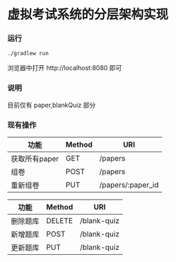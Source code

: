 # 虚拟考试系统的分层架构实现

### 运行

```bash
./gradlew run
```

浏览器中打开 http://localhost:8080 即可



### 说明

目前仅有 paper,blankQuiz 部分



### 现有操作

| 功能          | Method | URI               |
| ------------- | ------ | ----------------- |
| 获取所有paper | GET    | /papers           |
| 组卷          | POST   | /papers           |
| 重新组卷      | PUT    | /papers/:paper_id |



| 功能          | Method | URI               |
| ------------- | ------ | ----------------- |
|  删除题库 | DELETE    | /blank-quiz           |
| 新增题库          | POST   | /blank-quiz           |
| 更新题库      | PUT    | /blank-quiz |